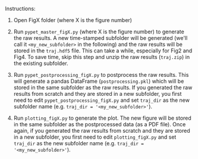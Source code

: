 Instructions:

1) Open FigX folder (where X is the figure number)

2) Run `pypet_master_figX.py` (where X is the figure number) to generate the raw results. A new time-stamped subfolder will be generated (we'll call it `<my_new_subfolder>` in the following) and the raw results will be stored in the `traj.hdf5` file. This can take a while, especially for Fig2 and Fig4. To save time, skip this step and unzip the raw results (`traj.zip`) in the existing subfolder.

4) Run `pypet_postprocessing_figX.py` to postprocess the raw results. This will generate a pandas DataFrame (`postprocessing.pkl`) which will be stored in the same subfolder as the raw results. If you generated the raw results from scratch and they are stored in a new subfolder, you first need to edit `pypet_postprocessing_figX.py` and set `traj_dir` as the new subfolder name (e.g. `traj_dir = '<my_new_subfolder>'`).

5) Run `plotting_figX.py` to generate the plot. The new figure will be stored in the same subfolder as the postprocessed data (as a PDF file). Once again, if you generated the raw results from scratch and they are stored in a new subfolder, you first need to edit `plotting_figX.py` and set `traj_dir` as the new subfolder name (e.g. `traj_dir = '<my_new_subfolder>'`).